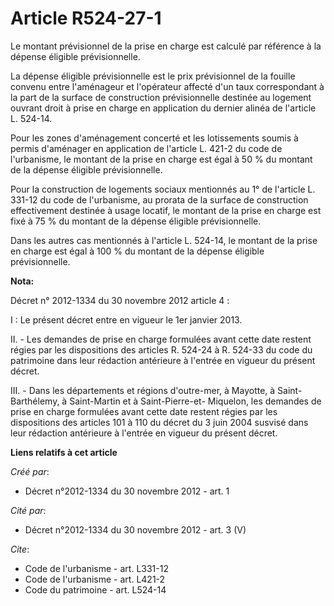 # Article R524-27-1

Le montant prévisionnel de la prise en charge est calculé par référence à la dépense éligible prévisionnelle. 

La dépense éligible prévisionnelle est le prix prévisionnel de la fouille convenu entre l'aménageur et l'opérateur affecté
d'un taux correspondant à la part de la surface de construction prévisionnelle destinée au logement ouvrant droit à prise en
charge en application du dernier alinéa de l'article L. 524-14. 

Pour les zones d'aménagement concerté et les lotissements soumis à permis d'aménager en application de l'article L. 421-2 du
code de l'urbanisme, le montant de la prise en charge est égal à 50 % du montant de la dépense éligible prévisionnelle. 

Pour la construction de logements sociaux mentionnés au 1° de l'article L. 331-12 du code de l'urbanisme, au prorata de la
surface de construction effectivement destinée à usage locatif, le montant de la prise en charge est fixé à 75 % du montant
de la dépense éligible prévisionnelle. 

Dans les autres cas mentionnés à l'article L. 524-14, le montant de la prise en charge est égal à 100 % du montant de la
dépense éligible prévisionnelle.

**Nota:**

Décret n° 2012-1334 du 30 novembre 2012 article 4 :

I : Le présent décret entre en vigueur le 1er janvier 2013.

II. - Les demandes de prise en charge formulées avant cette date restent régies par les dispositions des articles R. 524-24 à
R. 524-33 du code du patrimoine dans leur rédaction antérieure à l'entrée en vigueur du présent décret.

III. - Dans les départements et régions d'outre-mer, à Mayotte, à Saint-Barthélemy, à Saint-Martin et à Saint-Pierre-et-
Miquelon, les demandes de prise en charge formulées avant cette date restent régies par les dispositions des articles 101 à
110 du décret du 3 juin 2004 susvisé dans leur rédaction antérieure à l'entrée en vigueur du présent décret.

**Liens relatifs à cet article**

_Créé par_:

  - Décret n°2012-1334 du 30 novembre 2012 - art. 1

_Cité par_:

  - Décret n°2012-1334 du 30 novembre 2012 - art. 3 (V)

_Cite_:

  - Code de l'urbanisme - art. L331-12
  - Code de l'urbanisme - art. L421-2
  - Code du patrimoine - art. L524-14
